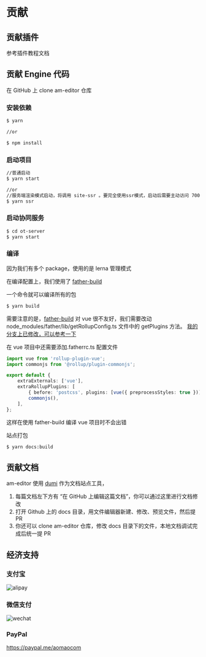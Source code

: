 # 贡献

## 贡献插件

参考插件教程文档

## 贡献 Engine 代码

在 GitHub 上 clone am-editor 仓库

### 安装依赖

```bash
$ yarn

//or

$ npm install
```

### 启动项目

```bash
//普通启动
$ yarn start

//or
//服务端渲染模式启动，将调用 site-ssr 。要完全使用ssr模式，启动后需要主动访问 7001 端口
$ yarn ssr
```

### 启动协同服务

```bash
$ cd ot-server
$ yarn start
```

### 编译

因为我们有多个 package，使用的是 lerna 管理模式

在编译配置上，我们使用了 [father-build](https://github.com/umijs/father)

一个命令就可以编译所有的包

```bash
$ yarn build
```

需要注意的是，[father-build](https://github.com/umijs/father) 对 vue 很不友好，我们需要改动 node_modules/father/lib/getRollupConfig.ts 文件中的 getPlugins 方法。 [我的分支上已修改，可以参考一下](https://github.com/itellyou-com/father/blob/master/packages/father-build/src/getRollupConfig.ts)

在 vue 项目中还需要添加.fatherrc.ts 配置文件

```ts
import vue from 'rollup-plugin-vue';
import commonjs from '@rollup/plugin-commonjs';

export default {
	extraExternals: ['vue'],
	extraRollupPlugins: [
		{ before: 'postcss', plugins: [vue({ preprocessStyles: true })] },
		commonjs(),
	],
};
```

这样在使用 father-build 编译 vue 项目时不会出错

站点打包

```bash
$ yarn docs:build
```

## 贡献文档

am-editor 使用 [dumi](https://d.umijs.org/) 作为文档站点工具，

1. 每篇文档左下方有 “在 GitHub 上编辑这篇文档”，你可以通过这里进行文档修改
2. 打开 Github 上的 docs 目录，用文件编辑器新建、修改、预览文件，然后提 PR
3. 你还可以 clone am-editor 仓库，修改 docs 目录下的文件，本地文档调试完成后统一提 PR

## 经济支持

### 支付宝

![alipay](https://cdn-object.yanmao.cc/contribution/alipay.png?x-oss-process=image/resize,w_200)

### 微信支付

![wechat](https://cdn-object.yanmao.cc/contribution/weichat.png?x-oss-process=image/resize,w_200)

### PayPal

https://paypal.me/aomaocom
